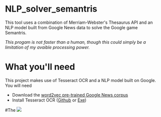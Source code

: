 # NLP_solver_semantris
This tool uses a combination of Merriam-Webster's Thesaurus API and an NLP model built from Google News data to solve the Google game Semantris.


*This progam is  not faster than a human, though this could simply be a limitation of my avaible processing power.* 

# What you'll need
This project makes use of Tesseract OCR and a NLP model built on Google. You will need
- Download the [word2vec pre-trained Google News corpus](https://github.com/karoush/NLP_solver_semantris/blob/master/process_graphic.png)
- Install Tesseract OCR ([Github](https://github.com/tesseract-ocr/tesseract) or [Exe](https://sourceforge.net/projects/tesseract-ocr/files/latest/download))


#The 
![](https://github.com/karoush/NLP_solver_semantris/blob/master/process_graphic.png)